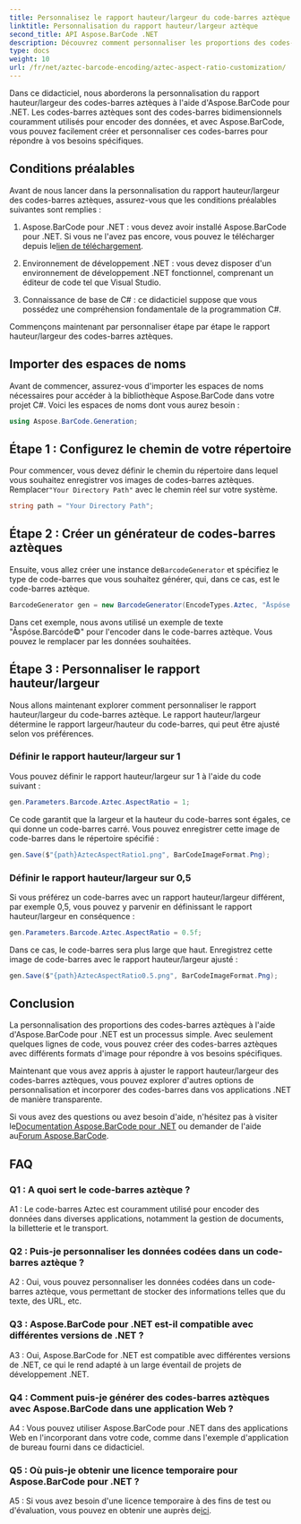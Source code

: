 ```yaml
---
title: Personnalisez le rapport hauteur/largeur du code-barres aztèque avec Aspose.BarCode pour .NET
linktitle: Personnalisation du rapport hauteur/largeur aztèque
second_title: API Aspose.BarCode .NET
description: Découvrez comment personnaliser les proportions des codes-barres aztèques à l'aide d'Aspose.BarCode pour .NET. Créez des codes-barres uniques et flexibles pour vos applications .NET.
type: docs
weight: 10
url: /fr/net/aztec-barcode-encoding/aztec-aspect-ratio-customization/
---
```

Dans ce didacticiel, nous aborderons la personnalisation du rapport hauteur/largeur des codes-barres aztèques à l'aide d'Aspose.BarCode pour .NET. Les codes-barres aztèques sont des codes-barres bidimensionnels couramment utilisés pour encoder des données, et avec Aspose.BarCode, vous pouvez facilement créer et personnaliser ces codes-barres pour répondre à vos besoins spécifiques.

## Conditions préalables

Avant de nous lancer dans la personnalisation du rapport hauteur/largeur des codes-barres aztèques, assurez-vous que les conditions préalables suivantes sont remplies :

1.  Aspose.BarCode pour .NET : vous devez avoir installé Aspose.BarCode pour .NET. Si vous ne l'avez pas encore, vous pouvez le télécharger depuis le[lien de téléchargement](https://releases.aspose.com/barcode/net/).

2. Environnement de développement .NET : vous devez disposer d'un environnement de développement .NET fonctionnel, comprenant un éditeur de code tel que Visual Studio.

3. Connaissance de base de C# : ce didacticiel suppose que vous possédez une compréhension fondamentale de la programmation C#.

Commençons maintenant par personnaliser étape par étape le rapport hauteur/largeur des codes-barres aztèques.

## Importer des espaces de noms

Avant de commencer, assurez-vous d'importer les espaces de noms nécessaires pour accéder à la bibliothèque Aspose.BarCode dans votre projet C#. Voici les espaces de noms dont vous aurez besoin :

```csharp
using Aspose.BarCode.Generation;
```

## Étape 1 : Configurez le chemin de votre répertoire

 Pour commencer, vous devez définir le chemin du répertoire dans lequel vous souhaitez enregistrer vos images de codes-barres aztèques. Remplacer`"Your Directory Path"` avec le chemin réel sur votre système.

```csharp
string path = "Your Directory Path";
```

## Étape 2 : Créer un générateur de codes-barres aztèques

 Ensuite, vous allez créer une instance de`BarcodeGenerator` et spécifiez le type de code-barres que vous souhaitez générer, qui, dans ce cas, est le code-barres aztèque.

```csharp
BarcodeGenerator gen = new BarcodeGenerator(EncodeTypes.Aztec, "Åspóse.Barcóde©");
```

Dans cet exemple, nous avons utilisé un exemple de texte "Åspóse.Barcóde©" pour l'encoder dans le code-barres aztèque. Vous pouvez le remplacer par les données souhaitées.

## Étape 3 : Personnaliser le rapport hauteur/largeur

Nous allons maintenant explorer comment personnaliser le rapport hauteur/largeur du code-barres aztèque. Le rapport hauteur/largeur détermine le rapport largeur/hauteur du code-barres, qui peut être ajusté selon vos préférences.

### Définir le rapport hauteur/largeur sur 1

Vous pouvez définir le rapport hauteur/largeur sur 1 à l'aide du code suivant :

```csharp
gen.Parameters.Barcode.Aztec.AspectRatio = 1;
```

Ce code garantit que la largeur et la hauteur du code-barres sont égales, ce qui donne un code-barres carré. Vous pouvez enregistrer cette image de code-barres dans le répertoire spécifié :

```csharp
gen.Save($"{path}AztecAspectRatio1.png", BarCodeImageFormat.Png);
```

### Définir le rapport hauteur/largeur sur 0,5

Si vous préférez un code-barres avec un rapport hauteur/largeur différent, par exemple 0,5, vous pouvez y parvenir en définissant le rapport hauteur/largeur en conséquence :

```csharp
gen.Parameters.Barcode.Aztec.AspectRatio = 0.5f;
```

Dans ce cas, le code-barres sera plus large que haut. Enregistrez cette image de code-barres avec le rapport hauteur/largeur ajusté :

```csharp
gen.Save($"{path}AztecAspectRatio0.5.png", BarCodeImageFormat.Png);
```

## Conclusion

La personnalisation des proportions des codes-barres aztèques à l'aide d'Aspose.BarCode pour .NET est un processus simple. Avec seulement quelques lignes de code, vous pouvez créer des codes-barres aztèques avec différents formats d'image pour répondre à vos besoins spécifiques.

Maintenant que vous avez appris à ajuster le rapport hauteur/largeur des codes-barres aztèques, vous pouvez explorer d'autres options de personnalisation et incorporer des codes-barres dans vos applications .NET de manière transparente.

 Si vous avez des questions ou avez besoin d'aide, n'hésitez pas à visiter le[Documentation Aspose.BarCode pour .NET](https://reference.aspose.com/barcode/net/) ou demander de l'aide au[Forum Aspose.BarCode](https://forum.aspose.com/c/barcode/13).

## FAQ

### Q1 : A quoi sert le code-barres aztèque ?

A1 : Le code-barres Aztec est couramment utilisé pour encoder des données dans diverses applications, notamment la gestion de documents, la billetterie et le transport.

### Q2 : Puis-je personnaliser les données codées dans un code-barres aztèque ?

A2 : Oui, vous pouvez personnaliser les données codées dans un code-barres aztèque, vous permettant de stocker des informations telles que du texte, des URL, etc.

### Q3 : Aspose.BarCode pour .NET est-il compatible avec différentes versions de .NET ?

A3 : Oui, Aspose.BarCode for .NET est compatible avec différentes versions de .NET, ce qui le rend adapté à un large éventail de projets de développement .NET.

### Q4 : Comment puis-je générer des codes-barres aztèques avec Aspose.BarCode dans une application Web ?

A4 : Vous pouvez utiliser Aspose.BarCode pour .NET dans des applications Web en l'incorporant dans votre code, comme dans l'exemple d'application de bureau fourni dans ce didacticiel.

### Q5 : Où puis-je obtenir une licence temporaire pour Aspose.BarCode pour .NET ?

A5 : Si vous avez besoin d'une licence temporaire à des fins de test ou d'évaluation, vous pouvez en obtenir une auprès de[ici](https://purchase.aspose.com/temporary-license/).